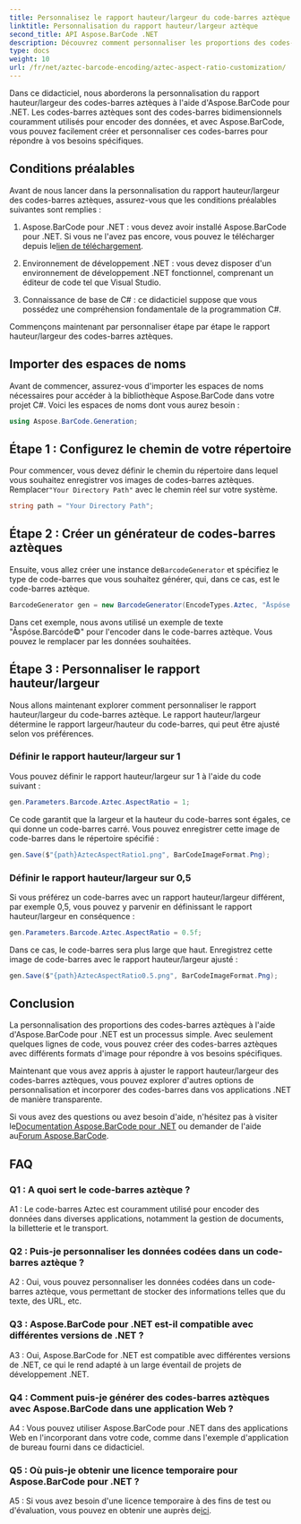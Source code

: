 ```yaml
---
title: Personnalisez le rapport hauteur/largeur du code-barres aztèque avec Aspose.BarCode pour .NET
linktitle: Personnalisation du rapport hauteur/largeur aztèque
second_title: API Aspose.BarCode .NET
description: Découvrez comment personnaliser les proportions des codes-barres aztèques à l'aide d'Aspose.BarCode pour .NET. Créez des codes-barres uniques et flexibles pour vos applications .NET.
type: docs
weight: 10
url: /fr/net/aztec-barcode-encoding/aztec-aspect-ratio-customization/
---
```

Dans ce didacticiel, nous aborderons la personnalisation du rapport hauteur/largeur des codes-barres aztèques à l'aide d'Aspose.BarCode pour .NET. Les codes-barres aztèques sont des codes-barres bidimensionnels couramment utilisés pour encoder des données, et avec Aspose.BarCode, vous pouvez facilement créer et personnaliser ces codes-barres pour répondre à vos besoins spécifiques.

## Conditions préalables

Avant de nous lancer dans la personnalisation du rapport hauteur/largeur des codes-barres aztèques, assurez-vous que les conditions préalables suivantes sont remplies :

1.  Aspose.BarCode pour .NET : vous devez avoir installé Aspose.BarCode pour .NET. Si vous ne l'avez pas encore, vous pouvez le télécharger depuis le[lien de téléchargement](https://releases.aspose.com/barcode/net/).

2. Environnement de développement .NET : vous devez disposer d'un environnement de développement .NET fonctionnel, comprenant un éditeur de code tel que Visual Studio.

3. Connaissance de base de C# : ce didacticiel suppose que vous possédez une compréhension fondamentale de la programmation C#.

Commençons maintenant par personnaliser étape par étape le rapport hauteur/largeur des codes-barres aztèques.

## Importer des espaces de noms

Avant de commencer, assurez-vous d'importer les espaces de noms nécessaires pour accéder à la bibliothèque Aspose.BarCode dans votre projet C#. Voici les espaces de noms dont vous aurez besoin :

```csharp
using Aspose.BarCode.Generation;
```

## Étape 1 : Configurez le chemin de votre répertoire

 Pour commencer, vous devez définir le chemin du répertoire dans lequel vous souhaitez enregistrer vos images de codes-barres aztèques. Remplacer`"Your Directory Path"` avec le chemin réel sur votre système.

```csharp
string path = "Your Directory Path";
```

## Étape 2 : Créer un générateur de codes-barres aztèques

 Ensuite, vous allez créer une instance de`BarcodeGenerator` et spécifiez le type de code-barres que vous souhaitez générer, qui, dans ce cas, est le code-barres aztèque.

```csharp
BarcodeGenerator gen = new BarcodeGenerator(EncodeTypes.Aztec, "Åspóse.Barcóde©");
```

Dans cet exemple, nous avons utilisé un exemple de texte "Åspóse.Barcóde©" pour l'encoder dans le code-barres aztèque. Vous pouvez le remplacer par les données souhaitées.

## Étape 3 : Personnaliser le rapport hauteur/largeur

Nous allons maintenant explorer comment personnaliser le rapport hauteur/largeur du code-barres aztèque. Le rapport hauteur/largeur détermine le rapport largeur/hauteur du code-barres, qui peut être ajusté selon vos préférences.

### Définir le rapport hauteur/largeur sur 1

Vous pouvez définir le rapport hauteur/largeur sur 1 à l'aide du code suivant :

```csharp
gen.Parameters.Barcode.Aztec.AspectRatio = 1;
```

Ce code garantit que la largeur et la hauteur du code-barres sont égales, ce qui donne un code-barres carré. Vous pouvez enregistrer cette image de code-barres dans le répertoire spécifié :

```csharp
gen.Save($"{path}AztecAspectRatio1.png", BarCodeImageFormat.Png);
```

### Définir le rapport hauteur/largeur sur 0,5

Si vous préférez un code-barres avec un rapport hauteur/largeur différent, par exemple 0,5, vous pouvez y parvenir en définissant le rapport hauteur/largeur en conséquence :

```csharp
gen.Parameters.Barcode.Aztec.AspectRatio = 0.5f;
```

Dans ce cas, le code-barres sera plus large que haut. Enregistrez cette image de code-barres avec le rapport hauteur/largeur ajusté :

```csharp
gen.Save($"{path}AztecAspectRatio0.5.png", BarCodeImageFormat.Png);
```

## Conclusion

La personnalisation des proportions des codes-barres aztèques à l'aide d'Aspose.BarCode pour .NET est un processus simple. Avec seulement quelques lignes de code, vous pouvez créer des codes-barres aztèques avec différents formats d'image pour répondre à vos besoins spécifiques.

Maintenant que vous avez appris à ajuster le rapport hauteur/largeur des codes-barres aztèques, vous pouvez explorer d'autres options de personnalisation et incorporer des codes-barres dans vos applications .NET de manière transparente.

 Si vous avez des questions ou avez besoin d'aide, n'hésitez pas à visiter le[Documentation Aspose.BarCode pour .NET](https://reference.aspose.com/barcode/net/) ou demander de l'aide au[Forum Aspose.BarCode](https://forum.aspose.com/c/barcode/13).

## FAQ

### Q1 : A quoi sert le code-barres aztèque ?

A1 : Le code-barres Aztec est couramment utilisé pour encoder des données dans diverses applications, notamment la gestion de documents, la billetterie et le transport.

### Q2 : Puis-je personnaliser les données codées dans un code-barres aztèque ?

A2 : Oui, vous pouvez personnaliser les données codées dans un code-barres aztèque, vous permettant de stocker des informations telles que du texte, des URL, etc.

### Q3 : Aspose.BarCode pour .NET est-il compatible avec différentes versions de .NET ?

A3 : Oui, Aspose.BarCode for .NET est compatible avec différentes versions de .NET, ce qui le rend adapté à un large éventail de projets de développement .NET.

### Q4 : Comment puis-je générer des codes-barres aztèques avec Aspose.BarCode dans une application Web ?

A4 : Vous pouvez utiliser Aspose.BarCode pour .NET dans des applications Web en l'incorporant dans votre code, comme dans l'exemple d'application de bureau fourni dans ce didacticiel.

### Q5 : Où puis-je obtenir une licence temporaire pour Aspose.BarCode pour .NET ?

A5 : Si vous avez besoin d'une licence temporaire à des fins de test ou d'évaluation, vous pouvez en obtenir une auprès de[ici](https://purchase.aspose.com/temporary-license/).